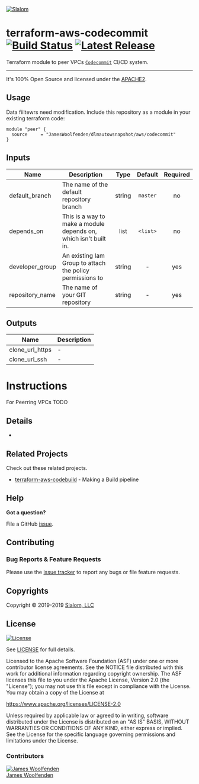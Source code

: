 <!-- This file was automatically generated by the `build-harness`. Make all changes to `README.yaml` and run `make readme` to rebuild this file. -->

[![Slalom][logo]](https://slalom.com)

# terraform-aws-codecommit [![Build Status](https://travis-ci.com/JamesWoolfenden/terraform-aws-codecommit.svg?branch=master)](https://travis-ci.com/JamesWoolfenden/terraform-aws-codecommit) [![Latest Release](https://img.shields.io/github/release/JamesWoolfenden/terraform-aws-codecommit.svg)](https://github.com/JamesWoolfenden/terraform-aws-codecommit/releases/latest)

Terraform module to peer VPCs [`Codecommit`](https://aws.amazon.com/codecommit/) CI/CD system.

---

It's 100% Open Source and licensed under the [APACHE2](LICENSE).

## Usage

Data fiiltewrs need modification. 
Include this repository as a module in your existing terraform code:

```hcl
module "peer" {
  source     = "JamesWoolfenden/dlmautowsnapshot/aws/codecommit"
}
```

## Inputs

| Name | Description | Type | Default | Required |
|------|-------------|:----:|:-----:|:-----:|
| default_branch | The name of the default repository branch | string | `master` | no |
| depends_on | This is a way to make a module depends on, which isn't built in. | list | `<list>` | no |
| developer_group | An existing Iam Group to attach the policy permissions to | string | - | yes |
| repository_name | The name of your GIT repository | string | - | yes |

## Outputs

| Name | Description |
|------|-------------|
| clone_url_https | - |
| clone_url_ssh | - |

# Instructions

For Peerring VPCs TODO

## Details

-

## Related Projects

Check out these related projects.

- [terraform-aws-codebuild](https://github.com/jameswoolfenden/terraform-aws-codebuild) - Making a Build pipeline

## Help

**Got a question?**

File a GitHub [issue](https://github.com/jameswoolfenden/terraform-aws-codecommit/issues).

## Contributing

### Bug Reports & Feature Requests

Please use the [issue tracker](https://github.com/jameswoolfenden/terraform-aws-codecommit/issues) to report any bugs or file feature requests.

## Copyrights

Copyright © 2019-2019 [Slalom, LLC](https://slalom.com)

## License

[![License](https://img.shields.io/badge/License-Apache%202.0-blue.svg)](https://opensource.org/licenses/Apache-2.0)

See [LICENSE](LICENSE) for full details.

Licensed to the Apache Software Foundation (ASF) under one
or more contributor license agreements.  See the NOTICE file
distributed with this work for additional information
regarding copyright ownership.  The ASF licenses this file
to you under the Apache License, Version 2.0 (the
"License"); you may not use this file except in compliance
with the License.  You may obtain a copy of the License at

https://www.apache.org/licenses/LICENSE-2.0

Unless required by applicable law or agreed to in writing,
software distributed under the License is distributed on an
"AS IS" BASIS, WITHOUT WARRANTIES OR CONDITIONS OF ANY
KIND, either express or implied.  See the License for the
specific language governing permissions and limitations
under the License.

### Contributors

  [![James Woolfenden][jameswoolfenden_avatar]][jameswoolfenden_homepage]<br/>[James Woolfenden][jameswoolfenden_homepage]

  [jameswoolfenden_homepage]: https://github.com/jameswoolfenden
  [jameswoolfenden_avatar]: https://github.com/jameswoolfenden.png?size=150

[logo]: https://gist.githubusercontent.com/JamesWoolfenden/5c457434351e9fe732ca22b78fdd7d5e/raw/15933294ae2b00f5dba6557d2be88f4b4da21201/slalom-logo.png
[website]: https://slalom.com
[github]: https://github.com/jameswoolfenden
[linkedin]: https://www.linkedin.com/company/slalom-consulting/
[twitter]: https://twitter.com/Slalom

[share_twitter]: https://twitter.com/intent/tweet/?text=terraform-aws-codecommit&url=https://github.com/jameswoolfenden/terraform-aws-codecommit
[share_linkedin]: https://www.linkedin.com/shareArticle?mini=true&title=terraform-aws-codecommit&url=https://github.com/jameswoolfenden/terraform-aws-codecommit
[share_reddit]: https://reddit.com/submit/?url=https://github.com/jameswoolfenden/terraform-aws-codecommit
[share_facebook]: https://facebook.com/sharer/sharer.php?u=https://github.com/jameswoolfenden/terraform-aws-codecommit
[share_email]: mailto:?subject=terraform-aws-codecommit&body=https://github.com/jameswoolfenden/terraform-aws-codecommit
